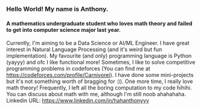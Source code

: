 ### Hello World! My name is Anthony.
#### A mathematics undergraduate student who loves math theory and failed to get into computer science major last year.
Currently, I'm aiming to be a Data Science or AI/ML Engineer. I have great interest in Natural Language Processing (and it's weird but fun implementation).
My favourite (and only) programming language is Python (yayyy) and ofc I like functional more!
Sometimes, I like to solve competitive programming problems in codeforces (You can find me at https://codeforces.com/profile/Carnivorei).
I have done some mini-projects but it's not something worth of bragging for :)).
One more time, I really love math theory! Frequently, I left all the boring computation to my code hihihi.
You can discuss about math with me, although I'm still noob ahahahaha.
Linkedin URL: https://www.linkedin.com/in/hahanthonyyy

<!--
**nicholaswilven/nicholaswilven** is a ✨ _special_ ✨ repository because its `README.md` (this file) appears on your GitHub profile.

Here are some ideas to get you started:

- 🔭 I’m currently working on ...
- 🌱 I’m currently learning ...
- 👯 I’m looking to collaborate on ...
- 🤔 I’m looking for help with ...
- 💬 Ask me about ...
- 📫 How to reach me: ...
- 😄 Pronouns: ...
- ⚡ Fun fact: ...
-->
